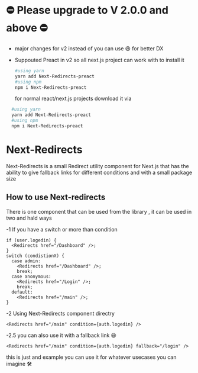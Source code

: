 # ⛔️ Please upgrade to V 2.0.0 and above ⛔️

- major changes for v2 instead of <NextRedirects/> you can use <Redirects/> 😆 for better DX

- Suppouted Preact in v2 so all next.js project can work with
  to install it
  ```zsh
  #using yarn
  yarn add Next-Redirects-preact
  #using npm
  npm i Next-Redirects-preact
  ```
  for normal react/next.js projects download it via

```zsh
  #using yarn
  yarn add Next-Redirects-preact
  #using npm
  npm i Next-Redirects-preact
```

# Next-Redirects

Next-Redirects is a small Redirect utility component for Next.js that has the ability to give fallback links for different conditions and with a small package size

## How to use Next-redirects

There is one component that can be used from the library , it can be used in two and hald ways

-1 If you have a switch or more than condition

```tsx
if (user.logedin) {
  <Redirects href="/Dashboard" />;
}
switch (condistionX) {
  case admin:
    <Redirects href="/Dashboard" />;
    break;
  case anonymous:
    <Redirects href="/Login" />;
    break;
  default:
    <Redirects href="/main" />;
}
```

-2 Using Next-Redirects component directry

```tsx
<Redirects href="/main" condition={auth.logedin} />
```

-2.5 you can also use it with a fallback link 😆

```tsx
<Redirects href="/main" condition={auth.logedin} fallback="/login" />
```

this is just and example you can use it for whatever usecases you can imagine 🛠
